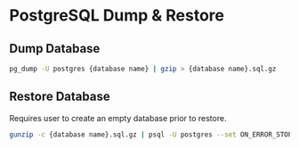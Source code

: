 # PostgreSQL Dump & Restore

## Dump Database

```bash
pg_dump -U postgres {database name} | gzip > {database name}.sql.gz
```

## Restore Database

Requires user to create an empty database prior to restore.

```bash
gunzip -c {database name}.sql.gz | psql -U postgres --set ON_ERROR_STOP=on {database name}
```


